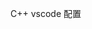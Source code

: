<!--
 * @Description: 
 * @Version: 1.0
 * @Autor: zztaki
 * @Date: 2023-03-08 16:10:28
 * @LastEditors: zztaki
 * @LastEditTime: 2023-03-08 16:10:34
-->
C++ vscode 配置